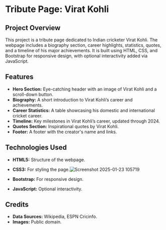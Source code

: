 # Tribute Page: Virat Kohli

## Project Overview
This project is a tribute page dedicated to Indian cricketer Virat Kohli. The webpage includes a biography section, career highlights, statistics, quotes, and a timeline of his major achievements. It is built using HTML, CSS, and Bootstrap for responsive design, with optional interactivity added via JavaScript.

## Features
- **Hero Section:** Eye-catching header with an image of Virat Kohli and a scroll-down button.
- **Biography:** A short introduction to Virat Kohli’s career and achievements.
- **Career Statistics:** A table showcasing his domestic and international cricket career.
- **Timeline:** Key milestones in Virat Kohli’s career, updated through 2024.
- **Quotes Section:** Inspirational quotes by Virat Kohli.
- **Footer:** A footer with the creator's name and links.

## Technologies Used
- **HTML5:** Structure of the webpage.
- **CSS3:** For styling the page.![Screenshot 2025-01-23 105719](https://github.com/user-attachments/assets/412a7e1e-5152-446a-987a-a4c5c922cd23)

- **Bootstrap:** For responsive design.
- **JavaScript:** Optional interactivity.

## Credits
- **Data Sources:** Wikipedia, ESPN Cricinfo.
- **Images:** Public domain.

